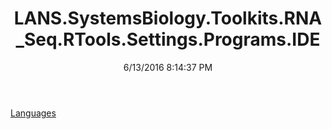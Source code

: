 ﻿---
title: LANS.SystemsBiology.Toolkits.RNA_Seq.RTools.Settings.Programs.IDE
date: 6/13/2016 8:14:37 PM
---

[Languages](T-LANS.SystemsBiology.Toolkits.RNA_Seq.RTools.Settings.Programs.IDE.Languages.html)

